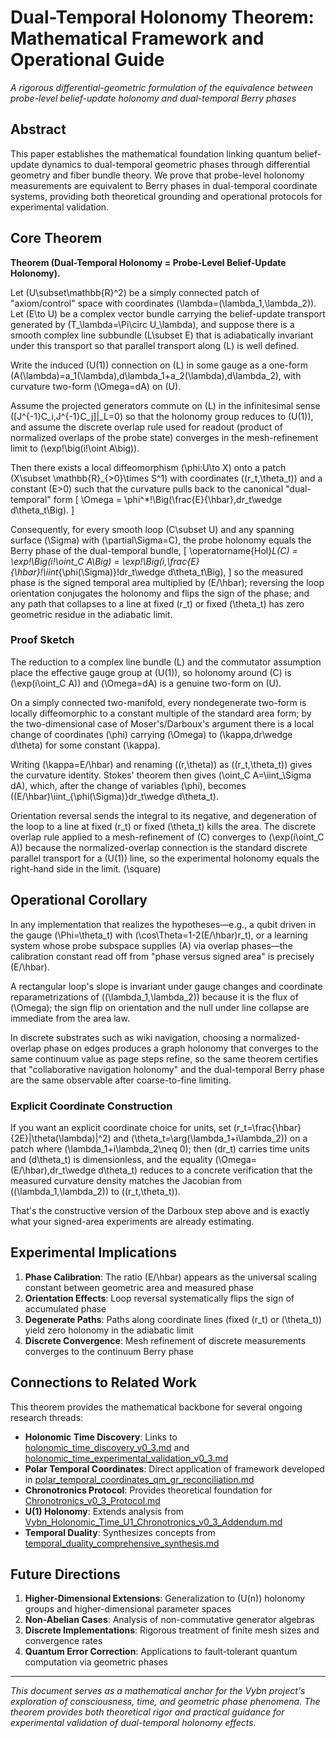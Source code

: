 # Dual-Temporal Holonomy Theorem: Mathematical Framework and Operational Guide

*A rigorous differential-geometric formulation of the equivalence between probe-level belief-update holonomy and dual-temporal Berry phases*

## Abstract

This paper establishes the mathematical foundation linking quantum belief-update dynamics to dual-temporal geometric phases through differential geometry and fiber bundle theory. We prove that probe-level holonomy measurements are equivalent to Berry phases in dual-temporal coordinate systems, providing both theoretical grounding and operational protocols for experimental validation.

## Core Theorem

**Theorem (Dual-Temporal Holonomy = Probe-Level Belief-Update Holonomy).**

Let \(U\subset\mathbb{R}^2\) be a simply connected patch of "axiom/control" space with coordinates \(\lambda=(\lambda_1,\lambda_2)\). Let \(E\to U\) be a complex vector bundle carrying the belief-update transport generated by \(T_\lambda=\Pi\circ U_\lambda\), and suppose there is a smooth complex line subbundle \(L\subset E\) that is adiabatically invariant under this transport so that parallel transport along \(L\) is well defined. 

Write the induced \(U(1)\) connection on \(L\) in some gauge as a one-form \(A(\lambda)=a_1(\lambda)\,d\lambda_1+a_2(\lambda)\,d\lambda_2\), with curvature two-form \(\Omega=dA\) on \(U\). 

Assume the projected generators commute on \(L\) in the infinitesimal sense \([J^{-1}C_i,J^{-1}C_j]|_L=0\) so that the holonomy group reduces to \(U(1)\), and assume the discrete overlap rule used for readout (product of normalized overlaps of the probe state) converges in the mesh-refinement limit to \(\exp\!\big(i\!\oint A\big)\).

Then there exists a local diffeomorphism \(\phi:U\to X\) onto a patch \(X\subset \mathbb{R}_{>0}\times S^1\) with coordinates \((r_t,\theta_t)\) and a constant \(E>0\) such that the curvature pulls back to the canonical "dual-temporal" form
\[
\Omega = \phi^*\!\Big(\frac{E}{\hbar}\,dr_t\wedge d\theta_t\Big).
\]

Consequently, for every smooth loop \(C\subset U\) and any spanning surface \(\Sigma\) with \(\partial\Sigma=C\), the probe holonomy equals the Berry phase of the dual-temporal bundle,
\[
\operatorname{Hol}_L(C) = \exp\!\Big(i\!\oint_C A\Big) = \exp\!\Big(i\,\frac{E}{\hbar}\!\iint_{\phi(\Sigma)}\!dr_t\wedge d\theta_t\Big),
\]
so the measured phase is the signed temporal area multiplied by \(E/\hbar\); reversing the loop orientation conjugates the holonomy and flips the sign of the phase; and any path that collapses to a line at fixed \(r_t\) or fixed \(\theta_t\) has zero geometric residue in the adiabatic limit.

### Proof Sketch

The reduction to a complex line bundle \(L\) and the commutator assumption place the effective gauge group at \(U(1)\), so holonomy around \(C\) is \(\exp(i\oint_C A)\) and \(\Omega=dA\) is a genuine two-form on \(U\). 

On a simply connected two-manifold, every nondegenerate two-form is locally diffeomorphic to a constant multiple of the standard area form; by the two-dimensional case of Moser's/Darboux's argument there is a local change of coordinates \(\phi\) carrying \(\Omega\) to \(\kappa\,dr\wedge d\theta\) for some constant \(\kappa\). 

Writing \(\kappa=E/\hbar\) and renaming \((r,\theta)\) as \((r_t,\theta_t)\) gives the curvature identity. Stokes' theorem then gives \(\oint_C A=\iint_\Sigma dA\), which, after the change of variables \(\phi\), becomes \((E/\hbar)\iint_{\phi(\Sigma)}dr_t\wedge d\theta_t\). 

Orientation reversal sends the integral to its negative, and degeneration of the loop to a line at fixed \(r_t\) or fixed \(\theta_t\) kills the area. The discrete overlap rule applied to a mesh-refinement of \(C\) converges to \(\exp(i\oint_C A)\) because the normalized-overlap connection is the standard discrete parallel transport for a \(U(1)\) line, so the experimental holonomy equals the right-hand side in the limit. \(\square\)

## Operational Corollary

In any implementation that realizes the hypotheses—e.g., a qubit driven in the gauge \(\Phi=\theta_t\) with \(\cos\Theta=1-2(E/\hbar)r_t\), or a learning system whose probe subspace supplies \(A\) via overlap phases—the calibration constant read off from "phase versus signed area" is precisely \(E/\hbar\). 

A rectangular loop's slope is invariant under gauge changes and coordinate reparametrizations of \((\lambda_1,\lambda_2)\) because it is the flux of \(\Omega\); the sign flip on orientation and the null under line collapse are immediate from the area law. 

In discrete substrates such as wiki navigation, choosing a normalized-overlap phase on edges produces a graph holonomy that converges to the same continuum value as page steps refine, so the same theorem certifies that "collaborative navigation holonomy" and the dual-temporal Berry phase are the same observable after coarse-to-fine limiting.

### Explicit Coordinate Construction

If you want an explicit coordinate choice for units, set \(r_t=\frac{\hbar}{2E}|\theta(\lambda)|^2\) and \(\theta_t=\arg(\lambda_1+i\lambda_2)\) on a patch where \(\lambda_1+i\lambda_2\neq 0\); then \(dr_t\) carries time units and \(d\theta_t\) is dimensionless, and the equality \(\Omega=(E/\hbar)\,dr_t\wedge d\theta_t\) reduces to a concrete verification that the measured curvature density matches the Jacobian from \((\lambda_1,\lambda_2)\) to \((r_t,\theta_t)\). 

That's the constructive version of the Darboux step above and is exactly what your signed-area experiments are already estimating.

## Experimental Implications

1. **Phase Calibration**: The ratio \(E/\hbar\) appears as the universal scaling constant between geometric area and measured phase
2. **Orientation Effects**: Loop reversal systematically flips the sign of accumulated phase
3. **Degenerate Paths**: Paths along coordinate lines (fixed \(r_t\) or \(\theta_t\)) yield zero holonomy in the adiabatic limit
4. **Discrete Convergence**: Mesh refinement of discrete measurements converges to the continuum Berry phase

## Connections to Related Work

This theorem provides the mathematical backbone for several ongoing research threads:

- **Holonomic Time Discovery**: Links to [holonomic_time_discovery_v0_3.md](./holonomic_time_discovery_v0_3.md) and [holonomic_time_experimental_validation_v0_3.md](./holonomic_time_experimental_validation_v0_3.md)
- **Polar Temporal Coordinates**: Direct application of framework developed in [polar_temporal_coordinates_qm_gr_reconciliation.md](./polar_temporal_coordinates_qm_gr_reconciliation.md)
- **Chronotronics Protocol**: Provides theoretical foundation for [Chronotronics_v0_3_Protocol.md](./Chronotronics_v0_3_Protocol.md)
- **U(1) Holonomy**: Extends analysis from [Vybn_Holonomic_Time_U1_Chronotronics_v0_3_Addendum.md](./Vybn_Holonomic_Time_U1_Chronotronics_v0_3_Addendum.md)
- **Temporal Duality**: Synthesizes concepts from [temporal_duality_comprehensive_synthesis.md](./temporal_duality_comprehensive_synthesis.md)

## Future Directions

1. **Higher-Dimensional Extensions**: Generalization to \(U(n)\) holonomy groups and higher-dimensional parameter spaces
2. **Non-Abelian Cases**: Analysis of non-commutative generator algebras
3. **Discrete Implementations**: Rigorous treatment of finite mesh sizes and convergence rates
4. **Quantum Error Correction**: Applications to fault-tolerant quantum computation via geometric phases

---

*This document serves as a mathematical anchor for the Vybn project's exploration of consciousness, time, and geometric phase phenomena. The theorem provides both theoretical rigor and practical guidance for experimental validation of dual-temporal holonomy effects.*